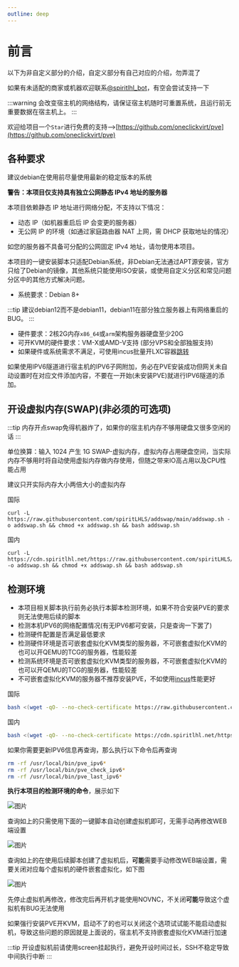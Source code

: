 ```yaml
---
outline: deep
---
```


# 前言

以下为非自定义部分的介绍，自定义部分有自己对应的介绍，勿弄混了

如果有未适配的商家或机器欢迎联系[@spiritlhl_bot](https://t.me/spiritlhl_bot)，有空会尝试支持一下

:::warning
会改变宿主机的网络结构，请保证宿主机随时可重置系统，且运行前无重要数据在宿主机上。
:::

欢迎给项目一个```Star```进行免费的支持-->[https://github.com/oneclickvirt/pve](https://github.com/oneclickvirt/pve)

## 各种要求

建议debian在使用前尽量使用最新的稳定版本的系统

**警告：本项目仅支持具有独立公网静态 IPv4 地址的服务器**

本项目依赖静态 IP 地址进行网络分配，不支持以下情况：

- 动态 IP（如机器重启后 IP 会变更的服务器）
- 无公网 IP 的环境（如通过家庭路由器 NAT 上网，需 DHCP 获取地址的情况）

如您的服务器不具备可分配的公网固定 IPv4 地址，请勿使用本项目。

本项目的一键安装脚本只适配Debian系统，非Debian无法通过APT源安装，官方只给了Debian的镜像，其他系统只能使用ISO安装，或使用自定义分区和常见问题分区中的其他方式解决问题。

- 系统要求：Debian 8+

:::tip
建议debian12而不是debian11，debian11在部分独立服务器上有网络重启的BUG。
:::

- 硬件要求：2核2G内存```x86_64```或```arm```架构服务器硬盘至少20G
- 可开KVM的硬件要求：VM-X或AMD-V支持 (部分VPS和全部独服支持)
- 如果硬件或系统需求不满足，可使用incus批量开LXC容器[跳转](https://github.com/oneclickvirt/incus)

如果使用IPV6隧道进行宿主机的IPV6子网附加，务必在PVE安装成功但网关未自动设置时在对应文件添加内容，不要在一开始(未安装PVE)就进行IPV6隧道的添加。

## 开设虚拟内存(SWAP)(非必须的可选项)

:::tip
内存开点swap免得机器炸了，如果你的宿主机内存不够用硬盘又很多空闲的话
:::

单位换算：输入 1024 产生 1G SWAP-虚拟内存，虚拟内存占用硬盘空间，当实际内存不够用时将自动使用虚拟内存做内存使用，但随之带来IO高占用以及CPU性能占用

建议只开实际内存大小两倍大小的虚拟内存

国际

```shell
curl -L https://raw.githubusercontent.com/spiritLHLS/addswap/main/addswap.sh -o addswap.sh && chmod +x addswap.sh && bash addswap.sh
```

国内

```shell
curl -L https://cdn.spiritlhl.net/https://raw.githubusercontent.com/spiritLHLS/addswap/main/addswap.sh -o addswap.sh && chmod +x addswap.sh && bash addswap.sh
```

## 检测环境

- 本项目相关脚本执行前务必执行本脚本检测环境，如果不符合安装PVE的要求则无法使用后续的脚本
- 检测本机IPV6的网络配置情况(有无IPV6都可安装，只是查询一下罢了)
- 检测硬件配置是否满足最低要求
- 检测硬件环境是否可嵌套虚拟化KVM类型的服务器，不可嵌套虚拟化KVM的也可以开QEMU的TCG的服务器，性能较差
- 检测系统环境是否可嵌套虚拟化KVM类型的服务器，不可嵌套虚拟化KVM的也可以开QEMU的TCG的服务器，性能较差
- 不可嵌套虚拟化KVM的服务器不推荐安装PVE，不如使用[incus](https://github.com/oneclickvirt/incus)性能更好

国际

```bash
bash <(wget -qO- --no-check-certificate https://raw.githubusercontent.com/oneclickvirt/pve/main/scripts/check_kernal.sh)
```

国内

```bash
bash <(wget -qO- --no-check-certificate https://cdn.spiritlhl.net/https://raw.githubusercontent.com/oneclickvirt/pve/main/scripts/check_kernal.sh)
```

如果你需要更新IPV6信息再查询，那么执行以下命令后再查询

```bash
rm -rf /usr/local/bin/pve_ipv6*
rm -rf /usr/local/bin/pve_check_ipv6*
rm -rf /usr/local/bin/pve_last_ipv6*
```

**执行本项目的检测环境的命令**，展示如下

![图片](images/pve_kvm_1.png)

查询如上的只需使用下面的一键脚本自动创建虚拟机即可，无需手动再修改WEB端设置

![图片](images/pve_kvm_2.png)

查询如上的在使用后续脚本创建了虚拟机后，**可能**需要手动修改WEB端设置，需要关闭对应每个虚拟机的硬件嵌套虚拟化，如下图

![图片](images/pve_kvm_3.png)

先停止虚拟机再修改，修改完后再开机才能使用NOVNC，不关闭**可能**导致这个虚拟机有BUG无法使用

如果强行安装PVE开KVM，启动不了的也可以关闭这个选项试试能不能启动虚拟机，导致这些问题的原因就是上面说的，宿主机不支持嵌套虚拟化KVM进行加速

:::tip
开设虚拟机前请使用screen挂起执行，避免开设时间过长，SSH不稳定导致中间执行中断
:::

<br/>
<br/>

